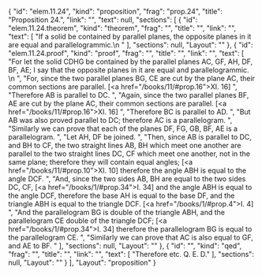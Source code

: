 {
  "id": "elem.11.24",
  "kind": "proposition",
  "frag": "prop.24",
  "title": "Proposition 24.",
  "link": "",
  "text": null,
  "sections": [
    {
      "id": "elem.11.24.theorem",
      "kind": "theorem",
      "frag": "",
      "title": "",
      "link": "",
      "text": [
        "If a solid be contained by parallel planes, the opposite planes in it are equal and parallelogrammic.\n      "
      ],
      "sections": null,
      "Layout": ""
    },
    {
      "id": "elem.11.24.proof",
      "kind": "proof",
      "frag": "",
      "title": "",
      "link": "",
      "text": [
        "For let the solid CDHG be contained by the parallel planes AC, GF, AH, DF, BF, AE; I say that the opposite planes in it are equal and parallelogrammic. \n      ",
        "For, since the two parallel planes BG, CE are cut by the plane AC, their common sections are parallel. [<a href=\"/books/11/#prop.16\">XI. 16</a>] ",
        "Therefore AB is parallel to DC. ",
        "Again, since the two parallel planes BF, AE are cut by the plane AC, their common sections are parallel. [<a href=\"/books/11/#prop.16\">XI. 16</a>] ",
        "Therefore BC is parallel to AD. ",
        "But AB was also proved parallel to DC; therefore AC is a parallelogram. ",
        "Similarly we can prove that each of the planes DF, FG, GB, BF, AE is a parallelogram. ",
        "Let AH, DF be joined. ",
        "Then, since AB is parallel to DC, and BH to CF, the two straight lines AB, BH which meet one another are parallel to the two straight lines DC, CF which meet one another, not in the same plane; therefore they will contain equal angles; [<a href=\"/books/11/#prop.10\">XI. 10</a>] therefore the angle ABH is equal to the angle DCF. ",
        "And, since the two sides AB, BH are equal to the two sides DC, CF, [<a href=\"/books/1/#prop.34\">I. 34</a>] and the angle ABH is equal to the angle DCF, therefore the base AH is equal to the base DF, and the triangle ABH is equal to the triangle DCF. [<a href=\"/books/1/#prop.4\">I. 4</a>] ",
        "And the parallelogram BG is double of the triangle ABH, and the parallelogram CE double of the triangle DCF; [<a href=\"/books/1/#prop.34\">I. 34</a>] therefore the parallelogram BG is equal to the parallelogram CE. ",
        "Similarly we can prove that AC is also equal to GF, and AE to BF. "
      ],
      "sections": null,
      "Layout": ""
    },
    {
      "id": "",
      "kind": "qed",
      "frag": "",
      "title": "",
      "link": "",
      "text": [
        "Therefore etc. Q. E. D."
      ],
      "sections": null,
      "Layout": ""
    }
  ],
  "Layout": "proposition"
}
